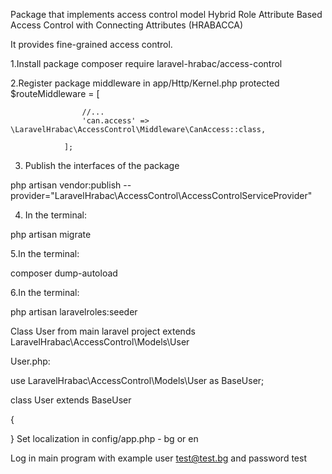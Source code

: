 Package that implements access control model Hybrid Role Attribute Based Access Control with Connecting Attributes (HRABACCA)

It provides fine-grained access control.

1.Install package
composer require laravel-hrabac/access-control

2.Register package middleware in app/Http/Kernel.php
protected $routeMiddleware = [

					//...
					'can.access' => \LaravelHrabac\AccessControl\Middleware\CanAccess::class,
					
				];
				
3. Publish the interfaces of the package	
	
php artisan vendor:publish --provider="LaravelHrabac\AccessControl\AccessControlServiceProvider"


4. In the terminal:

php artisan migrate

5.In the terminal:

composer dump-autoload

6.In the terminal:

php artisan laravelroles:seeder

Class User from main laravel project extends LaravelHrabac\AccessControl\Models\User

User.php:

use LaravelHrabac\AccessControl\Models\User as BaseUser;


class User extends BaseUser

{


}
Set localization in config/app.php - bg or en

Log in main program with example user test@test.bg and password test
